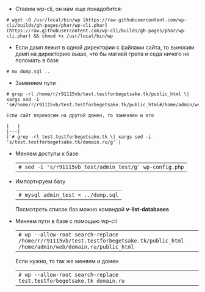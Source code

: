 
- Ставим wp-cli, он нам еще понадобится:
```
# wget -O /usr/local/bin/wp [https://raw.githubusercontent.com/wp-cli/builds/gh-pages/phar/wp-cli.phar](https://raw.githubusercontent.com/wp-cli/builds/gh-pages/phar/wp-cli.phar) && chmod +x /usr/local/bin/wp
```
    
    
- Если дамп лежит в одной директории с файлами сайта, то выносим дамп на директорию выше, что бы магией грепа и седа ничего не поломать в базе

```# mv dump.sql ..```

- Заменяем пути
    
```
# grep -rl /home/r/r91115vb/test.testforbegetsake.tk/public_html \| xargs sed -i 's#/home/r/r91115vb/test.testforbegetsake.tk/public_html#/home/admin/web/domain.ru/public_html#g
```
    
    Если сайт переносим на другой домен, то заменяем и его
    
    |   |
    |---|
    |`# grep -rl test.testforbegetsake.tk \| xargs sed -i 's/test.testforbegetsake.tk/domain.ru/g'`|
    
- Меняем доступы к базе
    
    |   |
    |---|
    |`# sed -i 's/r91115vb_test/admin_test/g' wp-config.php`|
    
- Импортируем базу
    
    |   |
    |---|
    |`# mysql admin_test < ../dump.sql`|
    
    Посмотреть список баз можно командой **v-list-databases**
    
- Меняем пути в базе с помощью wp-cli
    
    |   |
    |---|
    |`# wp --allow-root search-replace /home/r/r91115vb/test.testforbegetsake.tk/public_html /home/admin/web/domain.ru/public_html`|
    
    Если нужно, то так же меняем и домен
    
    |   |
    |---|
    |`# wp --allow-root search-replace test.testforbegetsake.tk domain.ru`|